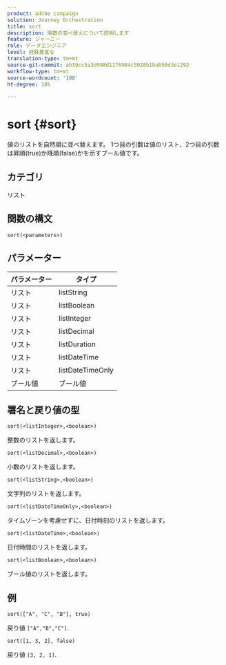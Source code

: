 ```yaml
---
product: adobe campaign
solution: Journey Orchestration
title: sort
description: 関数の並べ替えについて説明します
feature: ジャーニー
role: データエンジニア
level: 経験豊富な
translation-type: tm+mt
source-git-commit: ab19cc5a3d998d1178984c5028b1ba650d3e1292
workflow-type: tm+mt
source-wordcount: '108'
ht-degree: 18%

---
```



# sort {#sort}

値のリストを自然順に並べ替えます。 1つ目の引数は値のリスト、2つ目の引数は昇順(true)か降順(false)かを示すブール値です。

## カテゴリ

リスト

## 関数の構文

`sort(<parameters>)`

## パラメーター

| パラメーター | タイプ |
|-----------|------------------|
| リスト | listString |
| リスト | listBoolean |
| リスト | listInteger |
| リスト | listDecimal |
| リスト | listDuration |
| リスト | listDateTime |
| リスト | listDateTimeOnly |
| ブール値 | ブール値 |

## 署名と戻り値の型

`sort(<listInteger>,<boolean>)`

整数のリストを返します。

`sort(<listDecimal>,<boolean>)`

小数のリストを返します。

`sort(<listString>,<boolean>)`

文字列のリストを返します。

`sort(<listDateTimeOnly>,<boolean>)`

タイムゾーンを考慮せずに、日付時刻のリストを返します。

`sort(<listDateTime>,<boolean>)`

日付時間のリストを返します。

`sort(<listBoolean>,<boolean>)`

ブール値のリストを返します。

## 例

`sort(["A", "C", "B"], true)`

戻り値 `["A","B","C"]`.

`sort([1, 3, 2], false)`

戻り値 `[3, 2, 1]`.
